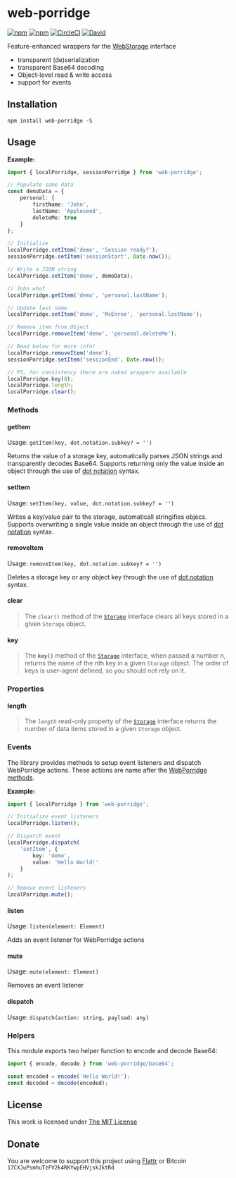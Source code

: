 # web-porridge

[![npm](https://flat.badgen.net/npm/license/web-porridge)](https://www.npmjs.org/package/web-porridge)
[![npm](https://flat.badgen.net/npm/v/web-porridge)](https://www.npmjs.org/package/web-porridge)
[![CircleCI](https://flat.badgen.net/circleci/github/idleberg/web-porridge)](https://circleci.com/gh/idleberg/web-porridge)
[![David](https://flat.badgen.net/david/dep/idleberg/web-porridge)](https://david-dm.org/idleberg/web-porridge)

Feature-enhanced wrappers for the [WebStorage](https://developer.mozilla.org/en-US/docs/Web/API/Storage) interface

- transparent (de)serialization
- transparent Base64 decoding
- Object-level read & write access
- support for events

## Installation

`npm install web-porridge -S`

## Usage

**Example:**

```ts
import { localPorridge, sessionPorridge } from 'web-porridge';

// Populate some data
const demoData = {
    personal: {
        firstName: 'John',
        lastName: 'Appleseed',
        deleteMe: true
    }
};

// Initialize
localPorridge.setItem('demo', 'Session ready?');
sessionPorridge.setItem('sessionStart', Date.now());

// Write a JSON string
localPorridge.setItem('demo', demoData);

// John who?
localPorridge.getItem('demo', 'personal.lastName');

// Update last name
localPorridge.setItem('demo', 'McEnroe', 'personal.lastName');

// Remove item from Object
localPorridge.removeItem('demo', 'personal.deleteMe');

// Read below for more info!
localPorridge.removeItem('demo');
sessionPorridge.setItem('sessionEnd', Date.now());

// PS, for consistency there are naked wrappers available
localPorridge.key(0);
localPorridge.length;
localPorridge.clear();
```

### Methods

#### getItem

Usage: `getItem(key, dot.notation.subkey? = '')`

Returns the value of a storage key, automatically parses JSON strings and transparently decodes Base64. Supports returning only the value inside an object through the use of [dot notation][dot-notation] syntax.

#### setItem

Usage: `setItem(key, value, dot.notation.subkey? = '')`

Writes a key/value pair to the storage, automaticall stringifies objecs. Supports overwriting a single value inside an object through the use of [dot notation][dot-notation] syntax.

#### removeItem

Usage: `removeItem(key, dot.notation.subkey? = '')`

Deletes a storage key or any object key through the use of [dot notation][dot-notation] syntax.

#### clear

> The `clear()` method of the [`Storage`][storage] interface clears all keys stored in a given `Storage` object.

#### key

> The **`key()`** method of the [`Storage`][storage] interface, when passed a number n, returns the name of the nth key in a given `Storage` object. The order of keys is user-agent defined, so you should not rely on it.

### Properties

#### length

> The *`length`* read-only property of the [`Storage`][storage] interface returns the number of data items stored in a given `Storage` object.

### Events

The library provides methods to setup event listeners and dispatch WebPorridge actions. These actions are name after the [WebPorridge methods](#methods).

**Example:**

```ts
import { localPorridge } from 'web-porridge';

// Initialize event listeners
localPorridge.listen();

// Dispatch event
localPorridge.dispatch(
    'setItem', {
        key: 'demo',
        value: 'Hello World!'
    }
);

// Remove event listeners
localPorridge.mute();
```

#### listen

Usage: `listen(element: Element)`

Adds an event listener for WebPorridge actions

#### mute

Usage: `mute(element: Element)`

Removes an event listener

#### dispatch

Usage: `dispatch(action: string, payload: any)`

### Helpers

This module exports two helper function to encode and decode Base64:

```ts
import { encode, decode } from 'web-porridge/base64';

const encoded = encode('Hello World!');
const decoded = decode(encoded);
```

## License

This work is licensed under [The MIT License](https://opensource.org/licenses/MIT)

## Donate

You are welcome to support this project using [Flattr](https://flattr.com/submit/auto?user_id=idleberg&url=https://github.com/idleberg/web-porridge) or Bitcoin `17CXJuPsmhuTzFV2k4RKYwpEHVjskJktRd`

[dot-notation]: https://developer.mozilla.org/en-US/docs/Web/JavaScript/Reference/Operators/Property_accessors
[storage]: https://developer.mozilla.org/en-US/docs/Web/API/Storage
